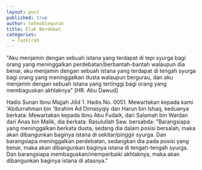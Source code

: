 ```yaml
---
layout: post
published: true
author: tehnoblequran
title: Elak Berdebat
categories:
  - Tazkirah
---
```

"Aku menjamin dengan sebuah istana yang terdapat di tepi syurga bagi orang yang meninggalkan perdebatan/berbantah-bantah walaupun dia benar, aku menjamin dengan sebuah istana yang terdapat di tengah syurga bagi orang yang meninggalkan dusta walaupun bergurau, dan aku menjamin dengan sebuah istana yang tertinggi bagi orang yang membaguskan akhlaknya" [HR. Abu Dawud]


Hadis Sunan Ibnu Majjah Jilid 1. Hadis No. 0051.
Mewartakan kepada kami 'Abdurrahman bin 'Ibrahim Ad Dimasyqiy dan Harun bin Ishaq, keduanya berkata: Mewartakan kepada Ibnu Abu Fudaik, dari Salamah bin Wardan dari Anas bin Malik, dia berkata: Rasulullah Saw. bersabda: "Barangsiapa yang meninggalkan berkata dusta, sedang dia dalam posisi bersalah, maka akan dibangunkan baginya istana di sekitar/pinggir syurga. Dan barangsiapa meninggalkan perdebatan, sedangkan dia pada posisi yang benar, maka akan dibangunkan baginya istana di tengah-tengah syurga. Dan barangsiapa membaguskan/memperbaiki akhlaknya, maka akan dibangunkan baginya istana di atasnya." 